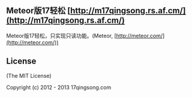 ## Meteor版17轻松 [http://m17qingsong.rs.af.cm/](http://m17qingsong.rs.af.cm/)

Meteor版17轻松，只实现只读功能。(Meteor, [http://meteor.com/](http://meteor.com/))

## License 

(The MIT License)

Copyright (c) 2012 - 2013 17qingsong.com
